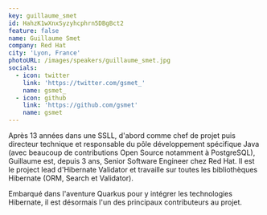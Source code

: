 ```yaml
---
key: guillaume_smet
id: HahzK1wXnxSyzyhcphrn5DBgBct2
feature: false
name: Guillaume Smet
company: Red Hat
city: 'Lyon, France'
photoURL: /images/speakers/guillaume_smet.jpg
socials:
  - icon: twitter
    link: 'https://twitter.com/gsmet_'
    name: gsmet_
  - icon: github
    link: 'https://github.com/gsmet'
    name: gsmet
---
```

Après 13 années dans une SSLL, d'abord comme chef de projet puis directeur technique et responsable du pôle développement spécifique Java (avec beaucoup de contributions Open Source notamment à PostgreSQL), Guillaume est, depuis 3 ans, Senior Software Engineer chez Red Hat. Il est le project lead d'Hibernate Validator et travaille sur toutes les bibliothèques Hibernate (ORM, Search et Validator).

Embarqué dans l'aventure Quarkus pour y intégrer les technologies Hibernate, il est désormais l'un des principaux contributeurs au projet.